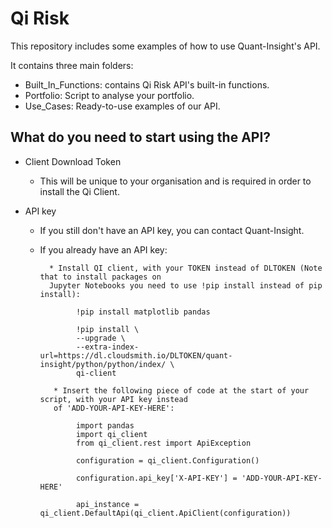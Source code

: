 # Qi Risk

This repository includes some examples of how to use Quant-Insight's API. 

It contains three main folders:

  * Built_In_Functions: contains Qi Risk API's built-in functions.
  * Portfolio: Script to analyse your portfolio.
  * Use_Cases: Ready-to-use examples of our API. 

## What do you need to start using the API?

* Client Download Token

  * This will be unique to your organisation and is required in order to install the Qi Client. 

* API key

  * If you still don't have an API key, you can contact Quant-Insight. 
  
  * If you already have an API key:
          
          * Install QI client, with your TOKEN instead of DLTOKEN (Note that to install packages on 
          Jupyter Notebooks you need to use !pip install instead of pip install):

                !pip install matplotlib pandas

                !pip install \
                --upgrade \
                --extra-index-url=https://dl.cloudsmith.io/DLTOKEN/quant-insight/python/python/index/ \
                qi-client
               
           * Insert the following piece of code at the start of your script, with your API key instead 
           of 'ADD-YOUR-API-KEY-HERE': 

                import pandas
                import qi_client
                from qi_client.rest import ApiException

                configuration = qi_client.Configuration()

                configuration.api_key['X-API-KEY'] = 'ADD-YOUR-API-KEY-HERE'

                api_instance = qi_client.DefaultApi(qi_client.ApiClient(configuration))

